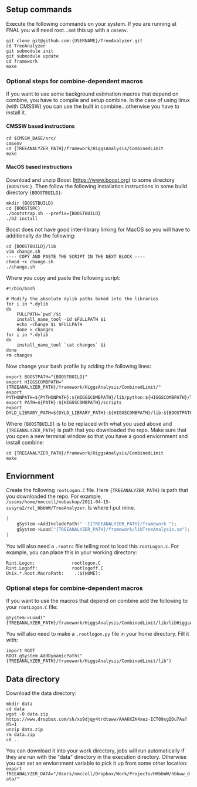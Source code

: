## Setup commands
Execute the following commands on your system. If you are running at FNAL you will need root...set this up with a `cmsenv`.


```Shell
git clone git@github.com:{USERNAME}/TreeAnalyzer.git
cd TreeAnalyzer
git submodule init
git submodule update
cd framework
make
```

### Optional steps for combine-dependent macros
If you want to use some background estimation macros that depend on combine, you have to compile and setup combine. In the case of using linux (with CMSSW) you can use the built in combine...otherwise you have to install it.

#### CMSSW based instructions
```Shell
cd $CMSSW_BASE/src/
cmsenv
cd {TREEANALYZER_PATH}/framework/HiggsAnalysis/CombinedLimit
make
```

#### MacOS based instructions
Download and unzip Boost (https://www.boost.org) to some directory `{BOOSTSRC}`. Then follow the following installation instructions in some build directory `{BOOSTBUILD}`:

```Shell
mkdir {BOOSTBUILD}
cd {BOOSTSRC}
./bootstrap.sh --prefix={BOOSTBUILD}
./b2 install
```
Boost does not have good inter-library linking for MacOS so you will have to additionally do the following:

```Shell
cd {BOOSTBUILD}/lib
vim change.sh
---- COPY AND PASTE THE SCRIPT IN THE NEXT BLOCK ----
chmod +x change.sh
./change.sh
```

Where you copy and paste the following script:

```Shell
#!/bin/bash
  
# Modify the absolute dylib paths baked into the libraries
for i in *.dylib
do
    FULLPATH=`pwd`/$i
    install_name_tool -id $FULLPATH $i
    echo -change $i $FULLPATH
    done > changes
for i in *.dylib
do
    install_name_tool `cat changes` $i
done
rm changes
```

Now change your bash profile by adding the following lines:
```Shell
export BOOSTPATH="{BOOSTBUILD}"
export HIGGSCOMBPATH="{TREEANALYZER_PATH}/framework/HiggsAnalysis/CombinedLimit/"
export PYTHONPATH=${PYTHONPATH}:${HIGGSCOMBPATH}/lib/python:${HIGGSCOMBPATH}/lib
export PATH=${PATH}:${HIGGSCOMBPATH}/scripts
export DYLD_LIBRARY_PATH=${DYLD_LIBRARY_PATH}:${HIGGSCOMBPATH}/lib:${BOOSTPATH}/lib
```

Where `{BOOSTBUILD}` is to be replaced with what you used above and `{TREEANALYZER_PATH}` is path that you downloaded the repo. Make sure that you open a new terminal window so that you have a good enviornment and install combine:

```Shell
cd {TREEANALYZER_PATH}/framework/HiggsAnalysis/CombinedLimit
make
```

## Enviornment
Create the following `rootLogon.C` file.  Here `{TREEANALYZER_PATH}` is path that you downloaded the repo. For example,  `/uscms/home/nmccoll/nobackup/2011-04-15-susyra2/rel_HbbWW/TreeAnalyzer`. Is where I put mine.

```C++
{
    gSystem->AddIncludePath(" -I{TREEANALYZER_PATH}/framework ");
    gSystem->Load("{TREEANALYZER_PATH}/framework/libTreeAnalysis.so");
}
```  

You will also need a `.rootrc` file telling root to load this `rootLogon.C`.  For example, you can place this in your working directory:  

```Shell
Rint.Logon:              rootlogon.C
Rint.Logoff:             rootlogoff.C
Unix.*.Root.MacroPath:    .:$(HOME):
```

### Optional steps for combine-dependent macros
If you want to use the macros that depend on combine add the following to your `rootLogon.C` file:

```Shell
gSystem->Load("{TREEANALYZER_PATH}/framework/HiggsAnalysis/CombinedLimit/lib/libHiggsAnalysisCombinedLimit");
```

You will also need to make a `.rootlogon.py` file in your home directory. Fill it with:

```Shell
import ROOT
ROOT.gSystem.AddDynamicPath("{TREEANALYZER_PATH}/framework/HiggsAnalysis/CombinedLimit/lib")
```

## Data directory
Download the data directory:  

```Shell
mkdir data
cd data
wget -O data.zip  https://www.dropbox.com/sh/xo9djqy4trdtoww/AAAKKZK4xez-ICT09xgIDu7Aa?dl=1
unzip data.zip
rm data.zip
cd ..
```

You can download it into your work directory, jobs will run automatically if they are run with the "data" directory in the execution directory. Otherwise you can set an enviornment variable to pick it up from some other location: `export TREEANALYZER_DATA="/Users/nmccoll/Dropbox/Work/Projects/HHbbWW/hbbww_data/"`
